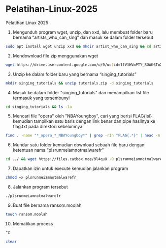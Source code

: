 # Pelatihan-Linux-2025
Pelatihan Linux 2025

1. Mengunduh program wget, unzip, dan xxd, lalu membuat folder baru bernama “artists_who_can_sing” dan masuk ke dalam folder tersebut
```bash
sudo apt install wget unzip xxd && mkdir artist_who_can_sing && cd artist_who_can_sing
```
2. Mendownload file zip menggunakan wget
```bash
wget https://drive.usercontent.google.com/u/0/uc?id=1lV1HVmPTY_BOAK6ToXymRu7V5eVfR0ut&export=download -O tutorials.zip
```
3. Unzip ke dalam folder baru yang bernama “singing_tutorials”
```bash
mkdir singing_tutorials && unzip tutorials.zip -d singing_tutorials
```
4. Masuk ke dalam folder "singing_tutorials" dan menampilkan list file termasuk yang tersembunyi
```bash
cd singing_tutorials && ls -la
```
5. Mencari file "opera" oleh "NBAYoungboy", cari yang berisi FLAG{isi} kemudian tampilkan satu baris dengan link benar dan pipe hasilnya ke flag.txt pada direktori sebelumnya
```bash
find . -name "*_opera_*_NBAYoungboy*" | grep -rIh "FLAG{.*}" | head -n 1 > ../flag.txt
```
6. Mundur satu folder kemudian download sebuah file baru dengan ketentuan nama “plsrunmeiamnotmalwarefr”
```bash
cd ../ && wget https://files.catbox.moe/9l4qu8 -O plsrunmeiamnotmalwarefr
```
7. Dapatkan izin untuk execute kemudian jalankan program
```bash
chmod +x plsrunmeiamnotmalwarefr
```
8. Jalankan program tersebut
```bash
./plsrunmeiamnotmalwarefr
```
9. Buat file bernama ransom.moolah
```bash
touch ransom.moolah
```
10. Mematikan process
```bash
^C
```
```bash
clear
```
